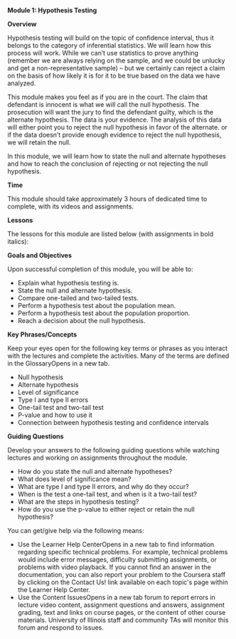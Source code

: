 
**Module 1: Hypothesis Testing**

**Overview**

Hypothesis testing will build on the topic of confidence interval, thus it belongs to the category of inferential statistics. We will learn how this process will work. While we can’t use statistics to prove anything (remember we are always relying on the sample, and we could be unlucky and get a non-representative sample) – but we certainly can reject a claim on the basis of how likely it is for it to be true based on the data we have analyzed.

This module makes you feel as if you are in the court. The claim that defendant is innocent is what we will call the null hypothesis. The prosecution will want the jury to find the defendant guilty, which is the alternate hypothesis. The data is your evidence. The analysis of this data will either point you to reject the null hypothesis in favor of the alternate. or if the data doesn’t provide enough evidence to reject the null hypothesis, we will retain the null.

In this module, we will learn how to state the null and alternate hypotheses and how to reach the conclusion of rejecting or not rejecting the null hypothesis.

**Time**

This module should take approximately 3 hours of dedicated time to complete, with its videos and assignments.

**Lessons**

The lessons for this module are listed below (with assignments in bold italics):

**Goals and Objectives**

Upon successful completion of this module, you will be able to:
  - Explain what hypothesis testing is.
  - State the null and alternate hypothesis.
  - Compare one-tailed and two-tailed tests.
  - Perform a hypothesis test about the population mean.
  - Perform a hypothesis test about the population proportion.
  - Reach a decision about the null hypothesis.

**Key Phrases/Concepts**

Keep your eyes open for the following key terms or phrases as you interact with the lectures and complete the activities. Many of the terms are defined in the GlossaryOpens in a new tab.
  - Null hypothesis
  - Alternate hypothesis
  - Level of significance
  - Type I and type II errors
  - One-tail test and two-tail test
  - P-value and how to use it
  - Connection between hypothesis testing and confidence intervals

**Guiding Questions**

Develop your answers to the following guiding questions while watching lectures and working on assignments throughout the module.
  - How do you state the null and alternate hypotheses?
  - What does level of significance mean?
  - What are type I and type II errors, and why do they occur?
  - When is the test a one-tail test, and when is it a two-tail test?
  - What are the steps in hypothesis testing?
  - How do you use the p-value to either reject or retain the null hypothesis?

You can get/give help via the following means:
  - Use the Learner Help CenterOpens in a new tab to find information regarding specific technical problems. For example, technical problems would include error messages, difficulty submitting assignments, or problems with video playback. If you cannot find an answer in the documentation, you can also report your problem to the Coursera staff by clicking on the Contact Us! link available on each topic's page within the Learner Help Center.
  - Use the Content IssuesOpens in a new tab forum to report errors in lecture video content, assignment questions and answers, assignment grading, text and links on course pages, or the content of other course materials. University of Illinois staff and community TAs will monitor this forum and respond to issues.
